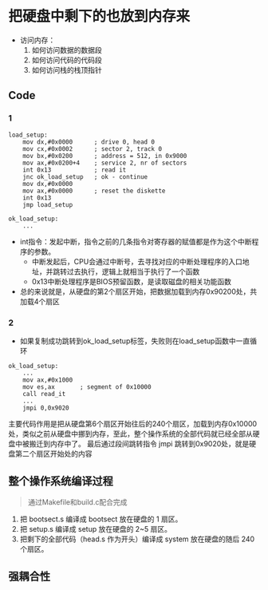 # 把硬盘中剩下的也放到内存来
- 访问内存：
    1. 如何访问数据的数据段
    2. 如何访问代码的代码段
    3. 如何访问栈的栈顶指针

## Code

### 1
```
load_setup:
    mov dx,#0x0000      ; drive 0, head 0
    mov cx,#0x0002      ; sector 2, track 0
    mov bx,#0x0200      ; address = 512, in 0x9000
    mov ax,#0x0200+4    ; service 2, nr of sectors
    int 0x13            ; read it
    jnc ok_load_setup   ; ok - continue
    mov dx,#0x0000
    mov ax,#0x0000      ; reset the diskette
    int 0x13
    jmp load_setup

ok_load_setup:
    ...
```
- int指令：发起中断，指令之前的几条指令对寄存器的赋值都是作为这个中断程序的参数。
    - 中断发起后，CPU会通过中断号，去寻找对应的中断处理程序的入口地址，并跳转过去执行，逻辑上就相当于执行了一个函数
    - 0x13中断处理程序是BIOS预留函数，是读取磁盘的相关功能函数
- 总的来说就是，从硬盘的第2个扇区开始，把数据加载到内存0x90200处，共加载4个扇区

### 2
- 如果复制成功跳转到ok_load_setup标签，失败则在load_setup函数中一直循环
```
ok_load_setup:
    ...
    mov ax,#0x1000
    mov es,ax       ; segment of 0x10000
    call read_it
    ...
    jmpi 0,0x9020
```
主要代码作用是把从硬盘第6个扇区开始往后的240个扇区，加载到内存0x10000处，类似之前从硬盘中挪到内存，至此，整个操作系统的全部代码就已经全部从硬盘中被搬迁到内存中了。
最后通过段间跳转指令 jmpi 跳转到0x9020处，就是硬盘第二个扇区开始处的内容

## 整个操作系统编译过程
> 通过Makefile和build.c配合完成

1. 把 bootsect.s 编译成 bootsect 放在硬盘的 1 扇区。
2. 把 setup.s 编译成 setup 放在硬盘的 2~5 扇区。
3. 把剩下的全部代码（head.s 作为开头）编译成 system 放在硬盘的随后 240 个扇区。

## 强耦合性
